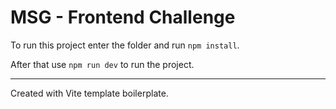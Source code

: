 # MSG - Frontend Challenge

To run this project enter the folder and run `npm install`.

After that use `npm run dev` to run the project.

---------------

Created with Vite template boilerplate.
